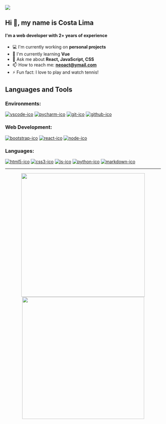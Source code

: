 ![](https://komarev.com/ghpvc/?username=costa53&label=PROFILE+VIEWS&color=1974d2)

## Hi :vulcan_salute:, my name is Costa Lima

#### I'm a web developer with 2+ years of experience

- :computer: I'm currently working on **personal projects**
- :open_book: I'm currently learning **Vue**
- :speech_balloon: Ask me about **React, JavaScript, CSS**
- :mailbox: How to reach me: **neoact@ymail.com**
- :zap: Fun fact: I love to play and watch tennis!

## Languages and Tools

### Environments:
[![vscode-ico](https://user-images.githubusercontent.com/99206239/168097810-8e86fec8-01d6-4c81-8246-1f32fc013275.png)](https://code.visualstudio.com/)
[![pycharm-ico](https://user-images.githubusercontent.com/99206239/168135326-eae5bdf6-1682-43f1-94eb-5cab2679fd6d.png)](https://www.jetbrains.com/pt-br/pycharm/)
[![git-ico](https://user-images.githubusercontent.com/99206239/168097809-71b160d4-8567-41a8-a822-015201cf932e.png)](https://git-scm.com/)
[![github-ico](https://user-images.githubusercontent.com/99206239/168097806-528fb6c7-5170-492d-9957-1bf1b3abaca6.png)](https://github.com/)
### Web Development:
[![bootstrap-ico](https://user-images.githubusercontent.com/99206239/168097778-0deff9a1-6523-4eac-a011-1e68d9114980.png)](https://getbootstrap.com/)
[![react-ico](https://user-images.githubusercontent.com/99206239/168097804-11e151bd-dd0c-433e-a499-0892c2065fa3.png)](https://reactjs.org/)
[![node-ico](https://user-images.githubusercontent.com/99206239/168097797-5d4470f3-89e2-478a-9dc4-646bb3ee8416.png)](https://nodejs.org/)
### Languages:
[![html5-ico](https://user-images.githubusercontent.com/99206239/168097789-8415e568-5a5b-43ca-8301-b17deb139fb3.png)](https://developer.mozilla.org/docs/Web/HTML)
[![css3-ico](https://user-images.githubusercontent.com/99206239/168097785-646a966b-8f15-481b-bb2a-2ff7b62a6158.png)](https://developer.mozilla.org/docs/Web/CSS)
[![js-ico](https://user-images.githubusercontent.com/99206239/168097792-d6a02660-36c8-4fa1-a5bf-71b95594711f.png)](https://developer.mozilla.org/docs/Web/JavaScript)
[![python-ico](https://user-images.githubusercontent.com/99206239/168097800-688c9481-9557-489b-abfb-256d655c73b4.png)](https://www.python.org/)
[![markdown-ico](https://user-images.githubusercontent.com/99206239/168097795-5b788820-635b-419c-98aa-09ef1788efbf.png)](https://www.markdownguide.org/)

***
<div align="center">
  <a href="https://github.com/costa53">
    <img src="https://github-readme-stats.vercel.app/api?username=costa53&show_icons=true&theme=nightowl&include_all_commits=true&count_private=true" width="400"/>
    <img src="https://github-readme-stats.vercel.app/api/top-langs/?username=costa53&theme=nightowl&layout=compact&langs_count=6" width="395"/>
  </a>
</div>
